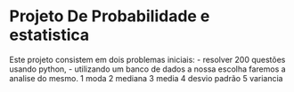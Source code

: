 # Projeto De Probabilidade e estatistica
Este projeto consistem em dois problemas iniciais:
    - resolver 200 questões usando python, 
    - utilizando um banco de dados a nossa escolha faremos a analise do mesmo. 
            1 moda
            2 mediana
            3 media
            4 desvio padrão
            5 variancia